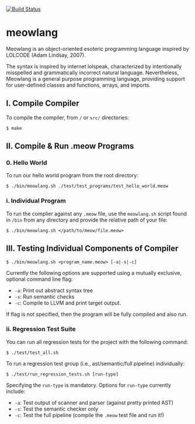 [![Build Status](https://travis-ci.com/mmfrenkel/meowlang.svg?token=A82yQjjqXq4xHFY2Wdxo&branch=main)](https://travis-ci.com/mmfrenkel/meowlang)

# meowlang

Meowlang is an object-oriented esoteric programming language inspired by LOLCODE (Adam Lindsay, 2007).

The syntax is inspired by internet lolspeak, characterized by intentionally misspelled
and grammatically incorrect natural language. Nevertheless, Meowlang is a general purpose 
programming language, providing support for user-defined classes and functions, arrays, and imports.

## I. Compile Compiler

To compile the compiler, from `/` or `src/` directories:
```
$ make
```

## II. Compile & Run .meow Programs

### 0. Hello World

To run our hello world program from the root directory:
```
$ ./bin/meowlang.sh ./test/test_programs/test_hello_world.meow
```

### i. Individual Program

To run the complier against any `.meow` file, use the `meowlang.sh` script found
in `/bin` from any directory and provide the relative path of your file:
```
$ ./bin/meowlang.sh </path/to/meow/file.meow>
```

## III. Testing Individual Components of Compiler
```
$ ./bin/meowlang.sh <program_name.meow> [-a|-s|-c]
```
Currently the following options are supported using a mutually exclusive, optional command line flag:
* `-a`: Print out abstract syntax tree
* `-s`: Run semantic checks
* `-c`: Compile to LLVM and print target output.

If flag is not specified, then the program will be fully compiled and also run.

### ii. Regression Test Suite

You can run all regression tests for the project with the following command:
```
$ ./test/test_all.sh
```

To run a regression test group (i.e., ast/semantic/full pipeline) individually:
```
$ ./test/run_regression_tests.sh [run-type]
```
Specifying the `run-type` is mandatory. Options for `run-type` currently include:
* `-a`: Test output of scanner and parser (against pretty printed AST)
* `-s`: Test the semantic checker only
* `-c`: Test the full pipeline (compile the `.meow` test file and run it!)
